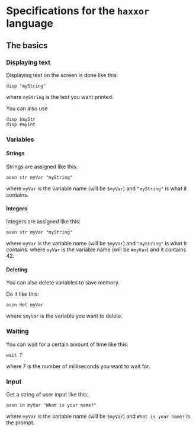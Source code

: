 # Specifications for the `haxxor` language
## The basics
### Displaying text
Displaying text on the screen is done like this:
```
disp "myString"
```
where `myString` is the text you want printed.

You can also use
```
disp $myStr
disp #myInt
```

### Variables
#### Strings
Strings are assigned like this:
```
assn str myVar "myString"
```
where `myVar` is the variable name (will be `$myVar`) and `"myString"` is what it contains.

#### Integers
Integers are assigned like this:
```
assn str myVar "myString"
```
where `myVar` is the variable name (will be `$myVar`) and `"myString"` is what it contains.
where `myVar` is the variable name (will be `#myVar`) and it contains 42.

#### Deleting
You can also delete variables to save memory.

Do it like this:
```
assn del myVar
```
where `$myVar` is the variable you want to delete.

### Waiting
You can wait for a certain amount of time like this:
```
wait 7
```
where 7 is the number of milliseconds you want to wait for.

### Input
Get a string of user input like this:
```
assn in myVar "What is your name?"
```
where `myVar` is the variable name (will be `$myVar`) and `What is your name?` is the prompt.